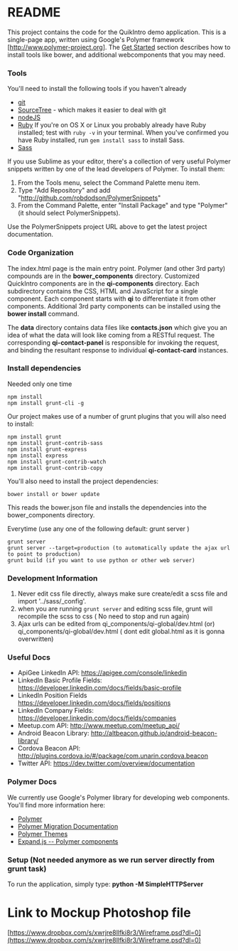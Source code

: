 # README #

This project contains the code for the QuikIntro demo application.  This is a single-page app, written using Google's  Polymer framework [http://www.polymer-project.org].  The [Get Started](https://www.polymer-project.org/docs/start/getting-the-code.html) section describes how to install tools like bower, and additional webcomponents that you may need.

### Tools ###
You'll need to install the following tools if you haven't already

* [git](https://git-scm.com/book/en/v2/Getting-Started-Installing-Git)
* [SourceTree](https://www.sourcetreeapp.com/) - which makes it easier to deal with git
* [nodeJS](https://nodejs.org/download/)
* [Ruby](http://www.ruby-lang.org/en/downloads/) If you're on OS X or Linux you probably already have Ruby installed; test with `ruby -v` in your terminal. When you've confirmed you have Ruby installed, run `gem install sass` to install Sass.
* [Sass](http://sass-lang.com/download.html)

If you use Sublime as your editor, there's a collection of very useful Polymer snippets written by one of the lead developers of Polymer.  To install them:

1. From the Tools menu, select the Command Palette menu item.
1. Type "Add Repository" and add "http://github.com/robdodson/PolymerSnippets"
1. From the Command Palette, enter "Install Package" and type "Polymer" (it should select PolymerSnippets).

Use the PolymerSnippets project URL above to get the latest project documentation.  

###  Code Organization ###
The index.html page is the main entry point.  Polymer (and other 3rd party) compounds are in the **bower_components** directory.  Customized QuickIntro components are in the **qi-components** directory.  Each subdirectory contains the CSS, HTML and JavaScript for a single component.  Each component starts with **qi** to differentiate it from other components.  Additional 3rd party components can be installed using the **bower install** command.

The **data** directory contains data files like **contacts.json** which give you an idea of what the data will look like coming from a RESTful request.  The corresponding **qi-contact-panel** is responsible for invoking the request, and binding the resultant response to individual **qi-contact-card** instances.


### Install dependencies ####

Needed only one time

    npm install
    npm install grunt-cli -g

Our project makes use of a number of grunt plugins that you will also need to install:

    npm install grunt   
    npm install grunt-contrib-sass
    npm install grunt-express
    npm install express
    npm install grunt-contrib-watch
    npm install grunt-contrib-copy

You'll also need to install the project dependencies:

    bower install or bower update

This reads the bower.json file and installs the dependencies into the bower_components directory.

Everytime (use any one of the following default: grunt server )

    grunt server
    grunt server --target=production (to automatically update the ajax url to point to production)
    grunt build (if you want to use python or other web server)


### Development Information ###

  1. Never edit css file directly, always make sure create/edit a scss file and import '../sass/_config'.
  2. when you are running `grunt server` and editing scss file, grunt will recompile the scss to css ( No need to stop and run again)
  3. Ajax urls can be edited from qi_components/qi-global/dev.html (or) qi_components/qi-global/dev.html ( dont edit global.html as it is gonna overwritten)


### Useful Docs ###
* ApiGee LinkedIn API: https://apigee.com/console/linkedin
* LinkedIn Basic Profile Fields: https://developer.linkedin.com/docs/fields/basic-profile
* LinkedIn Position Fields https://developer.linkedin.com/docs/fields/positions
* LinkedIn Company Fields: https://developer.linkedin.com/docs/fields/companies
* Meetup.com API: http://www.meetup.com/meetup_api/
* Android Beacon Library: http://altbeacon.github.io/android-beacon-library/
* Cordova Beacon API: http://plugins.cordova.io/#/package/com.unarin.cordova.beacon
* Twitter API: https://dev.twitter.com/overview/documentation

### Polymer Docs ###
We currently use Google's Polymer library for developing web components.  You'll find more information here:

* [Polymer](http://polymer-project.org)
* [Polymer Migration Documentation](https://www.polymer-project.org/1.0/docs/migration.html)
* [Polymer Themes](https://polymerthemes.com/sky/)
* [Expand.js -- Polymer components](http://expandjs.com/)


### Setup (Not needed anymore as we run server directly from grunt task) ###
To run the application, simply type:
**python -M SimpleHTTPServer**

# Link to Mockup Photoshop file #

[https://www.dropbox.com/s/xwrjre8llfki8r3/Wireframe.psd?dl=0](https://www.dropbox.com/s/xwrjre8llfki8r3/Wireframe.psd?dl=0)